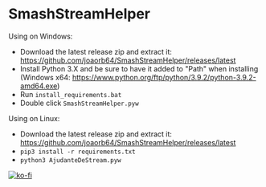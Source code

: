 # SmashStreamHelper

Using on Windows:

- Download the latest release zip and extract it: https://github.com/joaorb64/SmashStreamHelper/releases/latest
- Install Python 3.X and be sure to have it added to "Path" when installing (Windows x64: https://www.python.org/ftp/python/3.9.2/python-3.9.2-amd64.exe)
- Run `install_requirements.bat`
- Double click `SmashStreamHelper.pyw`

Using on Linux:
- Download the latest release zip and extract it: https://github.com/joaorb64/SmashStreamHelper/releases/latest
- `pip3 install -r requirements.txt`
- `python3 AjudanteDeStream.pyw`

[![ko-fi](https://www.ko-fi.com/img/githubbutton_sm.svg)](https://ko-fi.com/W7W22YK26)

